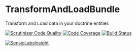 # TransformAndLoadBundle
Transform and Load data in your doctrine entities

[![Scrutinizer Code Quality](https://scrutinizer-ci.com/g/QualityCodePhp/TransformAndLoadBundle/badges/quality-score.png?b=master)](https://scrutinizer-ci.com/g/QualityCodePhp/TransformAndLoadBundle/?branch=master)
[![Code Coverage](https://scrutinizer-ci.com/g/QualityCodePhp/TransformAndLoadBundle/badges/coverage.png?b=master)](https://scrutinizer-ci.com/g/QualityCodePhp/TransformAndLoadBundle/?branch=master)
[![Build Status](https://scrutinizer-ci.com/g/QualityCodePhp/TransformAndLoadBundle/badges/build.png?b=master)](https://scrutinizer-ci.com/g/QualityCodePhp/TransformAndLoadBundle/build-status/master)

[![SensioLabsInsight](https://insight.sensiolabs.com/projects/4c21f9fe-2fc5-468c-9973-9bc02124eb96/small.png)](https://insight.sensiolabs.com/projects/4c21f9fe-2fc5-468c-9973-9bc02124eb96)